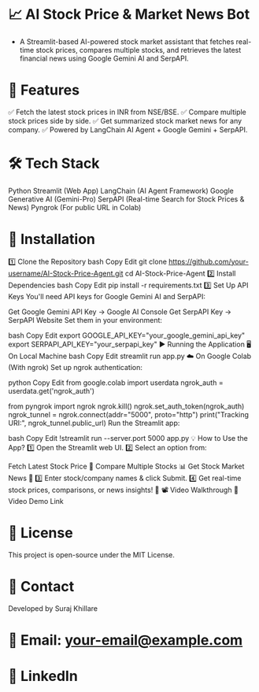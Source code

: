# 📈 AI Stock Price & Market News Bot

- A Streamlit-based AI-powered stock market assistant that fetches real-time stock prices, compares multiple stocks, and retrieves the latest financial news using Google Gemini AI and SerpAPI.

# 🚀 Features
✅ Fetch the latest stock prices in INR from NSE/BSE.
✅ Compare multiple stock prices side by side.
✅ Get summarized stock market news for any company.
✅ Powered by LangChain AI Agent + Google Gemini + SerpAPI.

# 🛠 Tech Stack
Python
Streamlit (Web App)
LangChain (AI Agent Framework)
Google Generative AI (Gemini-Pro)
SerpAPI (Real-time Search for Stock Prices & News)
Pyngrok (For public URL in Colab)
# 📌 Installation
1️⃣ Clone the Repository
bash
Copy
Edit
git clone https://github.com/your-username/AI-Stock-Price-Agent.git
cd AI-Stock-Price-Agent
2️⃣ Install Dependencies
bash
Copy
Edit
pip install -r requirements.txt
3️⃣ Set Up API Keys
You'll need API keys for Google Gemini AI and SerpAPI:

Get Google Gemini API Key → Google AI Console
Get SerpAPI Key → SerpAPI Website
Set them in your environment:

bash
Copy
Edit
export GOOGLE_API_KEY="your_google_gemini_api_key"
export SERPAPI_API_KEY="your_serpapi_key"
▶️ Running the Application
🖥️ On Local Machine
bash
Copy
Edit
streamlit run app.py
☁️ On Google Colab (With ngrok)
Set up ngrok authentication:

python
Copy
Edit
from google.colab import userdata
ngrok_auth = userdata.get('ngrok_auth')

from pyngrok import ngrok
ngrok.kill()
ngrok.set_auth_token(ngrok_auth)
ngrok_tunnel = ngrok.connect(addr="5000", proto="http")
print("Tracking URI:", ngrok_tunnel.public_url)
Run the Streamlit app:

bash
Copy
Edit
!streamlit run --server.port 5000 app.py
💡 How to Use the App?
1️⃣ Open the Streamlit web UI.
2️⃣ Select an option from:

Fetch Latest Stock Price 🏦
Compare Multiple Stocks 📊
Get Stock Market News 📰
3️⃣ Enter stock/company names & click Submit.
4️⃣ Get real-time stock prices, comparisons, or news insights! 🚀
📽️ Video Walkthrough
🔗 Video Demo Link

# 📜 License
This project is open-source under the MIT License.

# 📧 Contact
Developed by Suraj Khillare
# 📩 Email: your-email@example.com
# 🔗 LinkedIn

